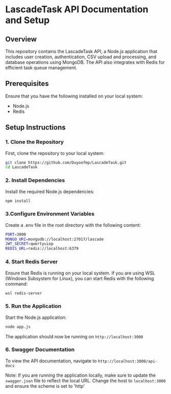 # LascadeTask API Documentation and Setup

## Overview

This repository contains the LascadeTask API, a Node.js application that includes user creation, authentication, CSV upload and processing, and database operations using MongoDB. The API also integrates with Redis for efficient task queue management.

## Prerequisites

Ensure that you have the following installed on your local system:

- Node.js
- Redis

## Setup Instructions

### 1. Clone the Repository

First, clone the repository to your local system:

```bash
git clone https://github.com/Duyoofmp/LascadeTask.git
cd LascadeTask
```

### 2. Install Dependencies
Install the required Node.js dependencies:
```bash
npm install
```
### 3.Configure Environment Variables
Create a .env file in the root directory with the following content:
```bash
PORT=3000
MONGO_URI=mongodb://localhost:27017/lascade
JWT_SECRET=qwertyuiop
REDIS_URL=redis://localhost:6379
```

### 4. Start Redis Server
Ensure that Redis is running on your local system. If you are using WSL (Windows Subsystem for Linux), you can start Redis with the following command:
```bash
wsl redis-server
```
### 5. Run the Application
Start the Node.js application:
```bash
node app.js
```
The application should now be running on
`http://localhost:3000`

### 6. Swagger Documentation

To view the API documentation, navigate to
```http://localhost:3000/api-docs```


Note: If you are running the application locally, make sure to update the ```swagger.json```
file to reflect the local URL. Change the host to ```localhost:3000``` and ensure the scheme is set to 
'http'
